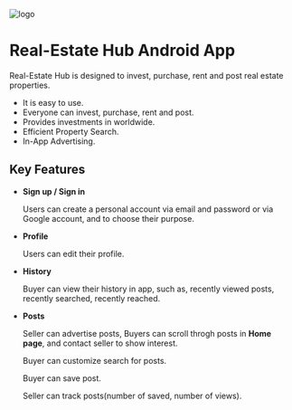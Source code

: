 ![logo](https://github.com/Lara1011/RealEstate-Hub/assets/62513189/dc72f323-55eb-4c92-bebc-456d8b52002e)
# Real-Estate Hub Android App
Real-Estate Hub is designed to invest, purchase, rent and post real estate properties. 

- It is easy to use.
- Everyone can invest, purchase, rent and post.
- Provides investments in worldwide​.
- Efficient Property Search​.
- In-App Advertising.

## Key Features
- **Sign up / Sign in**
  
  Users can create a personal account via email and password or via Google account, and to choose their purpose.

- **Profile**

  Users can edit their profile.

- **History**

  Buyer can view their history in app, such as, recently viewed posts, recently searched, recently reached.

- **Posts**

  Seller can advertise posts, Buyers can scroll throgh posts in **Home page**, and contact seller to show interest.

  Buyer can customize search for posts.

  Buyer can save post.

  Seller can track posts(number of saved, number of views).
